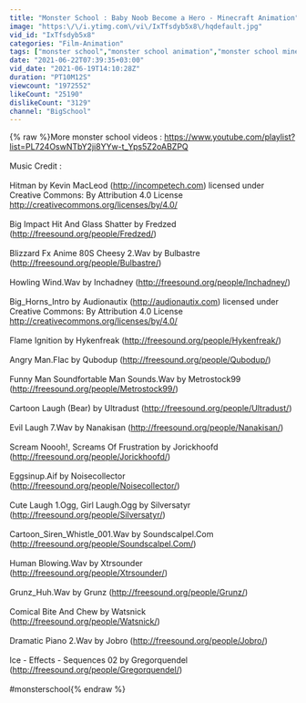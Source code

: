 ```yaml
---
title: "Monster School : Baby Noob Become a Hero - Minecraft Animation"
image: "https:\/\/i.ytimg.com\/vi\/IxTfsdyb5x8\/hqdefault.jpg"
vid_id: "IxTfsdyb5x8"
categories: "Film-Animation"
tags: ["monster school","monster school animation","monster school minecraft"]
date: "2021-06-22T07:39:35+03:00"
vid_date: "2021-06-19T14:10:28Z"
duration: "PT10M12S"
viewcount: "1972552"
likeCount: "25190"
dislikeCount: "3129"
channel: "BigSchool"
---
```

{% raw %}More monster school videos : <a rel="nofollow" target="blank" href="https://www.youtube.com/playlist?list=PL724OswNTbY2ji8YYw-t_Yps5Z2oABZPQ">https://www.youtube.com/playlist?list=PL724OswNTbY2ji8YYw-t_Yps5Z2oABZPQ</a><br /><br />Music Credit :<br /><br />Hitman by Kevin MacLeod (<a rel="nofollow" target="blank" href="http://incompetech.com)">http://incompetech.com)</a> licensed under Creative Commons: By Attribution 4.0 License <a rel="nofollow" target="blank" href="http://creativecommons.org/licenses/by/4.0/">http://creativecommons.org/licenses/by/4.0/</a><br /><br />Big Impact Hit And Glass Shatter by Fredzed (<a rel="nofollow" target="blank" href="http://freesound.org/people/Fredzed/)">http://freesound.org/people/Fredzed/)</a><br /><br />Blizzard Fx Anime 80S Cheesy 2.Wav by Bulbastre (<a rel="nofollow" target="blank" href="http://freesound.org/people/Bulbastre/)">http://freesound.org/people/Bulbastre/)</a><br /><br />Howling Wind.Wav by Inchadney (<a rel="nofollow" target="blank" href="http://freesound.org/people/Inchadney/)">http://freesound.org/people/Inchadney/)</a><br /><br />Big_Horns_Intro by Audionautix (<a rel="nofollow" target="blank" href="http://audionautix.com)">http://audionautix.com)</a> licensed under Creative Commons: By Attribution 4.0 License <a rel="nofollow" target="blank" href="http://creativecommons.org/licenses/by/4.0/">http://creativecommons.org/licenses/by/4.0/</a><br /><br />Flame Ignition by Hykenfreak (<a rel="nofollow" target="blank" href="http://freesound.org/people/Hykenfreak/)">http://freesound.org/people/Hykenfreak/)</a><br /><br />Angry Man.Flac by Qubodup (<a rel="nofollow" target="blank" href="http://freesound.org/people/Qubodup/)">http://freesound.org/people/Qubodup/)</a><br /><br />Funny Man Soundfortable Man Sounds.Wav by Metrostock99 (<a rel="nofollow" target="blank" href="http://freesound.org/people/Metrostock99/)">http://freesound.org/people/Metrostock99/)</a><br /><br />Cartoon Laugh (Bear) by Ultradust (<a rel="nofollow" target="blank" href="http://freesound.org/people/Ultradust/)">http://freesound.org/people/Ultradust/)</a><br /><br />Evil Laugh 7.Wav by Nanakisan (<a rel="nofollow" target="blank" href="http://freesound.org/people/Nanakisan/)">http://freesound.org/people/Nanakisan/)</a><br /><br />Scream Noooh!, Screams Of Frustration by Jorickhoofd (<a rel="nofollow" target="blank" href="http://freesound.org/people/Jorickhoofd/)">http://freesound.org/people/Jorickhoofd/)</a><br /><br />Eggsinup.Aif by Noisecollector (<a rel="nofollow" target="blank" href="http://freesound.org/people/Noisecollector/)">http://freesound.org/people/Noisecollector/)</a><br /><br />Cute Laugh 1.Ogg, Girl Laugh.Ogg by Silversatyr (<a rel="nofollow" target="blank" href="http://freesound.org/people/Silversatyr/)">http://freesound.org/people/Silversatyr/)</a><br /><br />Cartoon_Siren_Whistle_001.Wav by Soundscalpel.Com (<a rel="nofollow" target="blank" href="http://freesound.org/people/Soundscalpel.Com/)">http://freesound.org/people/Soundscalpel.Com/)</a><br /><br />Human Blowing.Wav by Xtrsounder (<a rel="nofollow" target="blank" href="http://freesound.org/people/Xtrsounder/)">http://freesound.org/people/Xtrsounder/)</a><br /><br />Grunz_Huh.Wav by Grunz (<a rel="nofollow" target="blank" href="http://freesound.org/people/Grunz/)">http://freesound.org/people/Grunz/)</a><br /><br />Comical Bite And Chew by Watsnick (<a rel="nofollow" target="blank" href="http://freesound.org/people/Watsnick/)">http://freesound.org/people/Watsnick/)</a><br /><br />Dramatic Piano 2.Wav by Jobro (<a rel="nofollow" target="blank" href="http://freesound.org/people/Jobro/)">http://freesound.org/people/Jobro/)</a><br /><br />Ice - Effects - Sequences 02 by Gregorquendel (<a rel="nofollow" target="blank" href="http://freesound.org/people/Gregorquendel/)">http://freesound.org/people/Gregorquendel/)</a><br /><br />#monsterschool{% endraw %}
